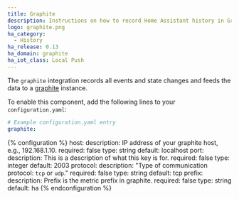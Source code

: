 ```yaml
---
title: Graphite
description: Instructions on how to record Home Assistant history in Graphite.
logo: graphite.png
ha_category:
  - History
ha_release: 0.13
ha_domain: graphite
ha_iot_class: Local Push
---
```


The `graphite` integration records all events and state changes and feeds the data to a [graphite](http://graphite.wikidot.com/) instance.

To enable this component, add the following lines to your `configuration.yaml`:

```yaml
# Example configuration.yaml entry
graphite:
```

{% configuration %}
host:
  description: IP address of your graphite host, e.g., 192.168.1.10.
  required: false
  type: string
  default: localhost
port:
  description: This is a description of what this key is for.
  required: false
  type: integer
  default: 2003
protocol:
  description: "Type of communication protocol: `tcp` or `udp`."
  required: false
  type: string
  default: tcp
prefix:
  description: Prefix is the metric prefix in graphite.
  required: false
  type: string
  default: ha
{% endconfiguration %}
